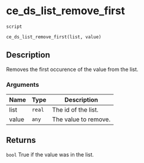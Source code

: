 # ce_ds_list_remove_first
`script`
```gml
ce_ds_list_remove_first(list, value)
```

## Description
Removes the first occurence of the value from the list.

### Arguments
| Name | Type | Description |
| ---- | ---- | ----------- |
| list | `real` | The id of the list. |
| value | `any` | The value to remove. |

## Returns
`bool` True if the value was in the list.
